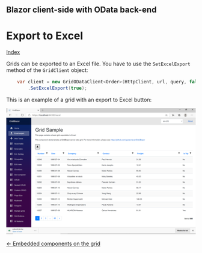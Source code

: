 ## Blazor client-side with OData back-end

# Export to Excel

[Index](Documentation.md)

Grids can be exported to an Excel file. You have to use the ```SetExcelExport``` method of the ```GridClient``` object:
 
```c#
    var client = new GridODataClient<Order>(HttpClient, url, query, false, "ordersGrid", columns, 10)
        .SetExcelExport(true);
```

This is an example of a grid with an export to Excel button:

![](../images/Excel.png)


[<- Embedded components on the grid](Embedded_components.md)